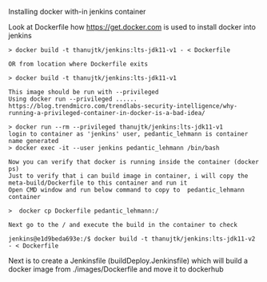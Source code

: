 Installing docker with-in jenkins container

Look at Dockerfile how https://get.docker.com is used to install docker into jenkins

  ``` 
 > docker build -t thanujtk/jenkins:lts-jdk11-v1 - < Dockerfile

  OR from location where Dockerfile exits

 > docker build -t thanujtk/jenkins:lts-jdk11-v1

  This image should be run with --privileged 
  Using docker run --privileged ......
  https://blog.trendmicro.com/trendlabs-security-intelligence/why-running-a-privileged-container-in-docker-is-a-bad-idea/

 > docker run --rm --privileged thanujtk/jenkins:lts-jdk11-v1
  login to container as 'jenkins' user, pedantic_lehmann is container name generated
 > docker exec -it --user jenkins pedantic_lehmann /bin/bash

  Now you can verify that docker is running inside the container (docker ps)
  Just to verify that i can build image in container, i will copy the meta-build/Dockerfile to this container and run it
  Open CMD window and run below command to copy to  pedantic_lehmann container
  
  >  docker cp Dockerfile pedantic_lehmann:/

  Next go to the / and execute the build in the container to check
  
  jenkins@e1d9beda693e:/$ docker build -t thanujtk/jenkins:lts-jdk11-v2 - < Dockerfile
 ``` 

 Next is to create a Jenkinsfile (buildDeploy.Jenkinsfile) which will build a docker image from ./images/Dockerfile and move it to dockerhub

 ``` 
 ``` 
 
 